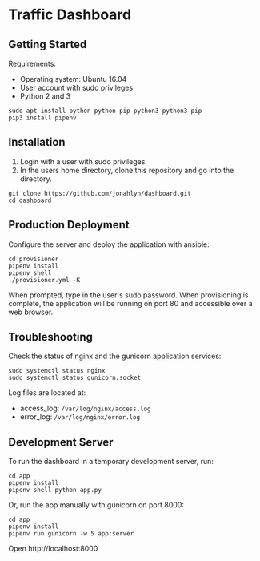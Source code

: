 # Traffic Dashboard


## Getting Started

Requirements:
- Operating system: Ubuntu 16.04
- User account with sudo privileges
- Python 2 and 3

```
sudo apt install python python-pip python3 python3-pip
pip3 install pipenv
```

## Installation

1. Login with a user with sudo privileges.
2. In the users home directory, clone this repository and go into the directory.

```
git clone https://github.com/jonahlyn/dashboard.git
cd dashboard
```

## Production Deployment

Configure the server and deploy the application with ansible:

```
cd provisioner
pipenv install
pipenv shell
./provisioner.yml -K
```

When prompted, type in the user's sudo password. 
When provisioning is complete, the application will be running on port 80 and accessible over a web browser.

## Troubleshooting

Check the status of nginx and the gunicorn application services:

```
sudo systemctl status nginx
sudo systemctl status gunicorn.socket
```

Log files are located at:
  - access_log: `/var/log/nginx/access.log`
  - error_log: `/var/log/nginx/error.log`


## Development Server

To run the dashboard in a temporary development server, run:

```
cd app
pipenv install
pipenv shell python app.py
```

Or, run the app manually with gunicorn on port 8000:

```
cd app
pipenv install
pipenv run gunicorn -w 5 app:server
```

Open http://localhost:8000







